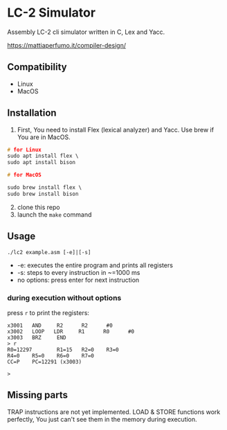 # LC-2 Simulator

Assembly LC-2 cli simulator written in C, Lex and Yacc.

https://mattiaperfumo.it/compiler-design/

## Compatibility

- Linux
- MacOS

## Installation

1. First, You need to install Flex (lexical analyzer) and Yacc. Use brew if You are in MacOS.
   
```C
# for Linux
sudo apt install flex \
sudo apt install bison

# for MacOS

sudo brew install flex \
sudo brew install bison

```

2. clone this repo
3. launch the `make` command

## Usage
`./lc2 example.asm [-e]|[-s]`

- -e: executes the entire program and prints all registers
- -s: steps to every instruction in ~=1000 ms
- no options: press enter for next instruction
  
### during execution without options

press `r` to print the registers:

```
x3001   AND     R2      R2      #0
x3002   LOOP   LDR     R1      R0      #0
x3003   BRZ     END
> r
R0=12297        R1=15   R2=0    R3=0
R4=0    R5=0    R6=0    R7=0
CC=P    PC=12291 (x3003)

> 
```

## Missing parts

TRAP instructions are not yet implemented. LOAD & STORE functions work perfectly, You just can't see them in the memory during execution.
